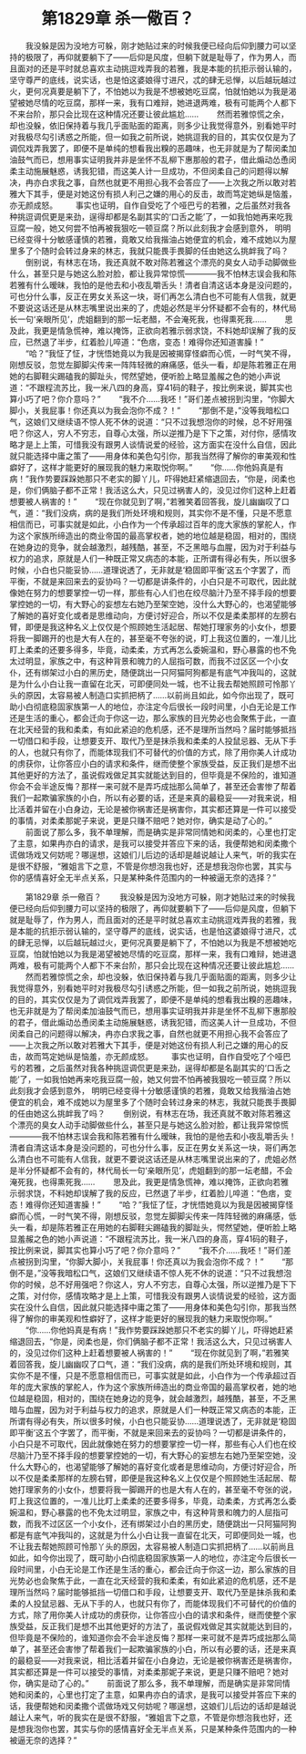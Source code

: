 # 　　第1829章 杀一儆百？
　　我没躲是因为没地方可躲，刚才她贴过来的时候我便已经向后仰到腰力可以坚持的极限了，再仰就要躺下了——后仰是风度，但躺下就是耻辱了，作为男人，而且面对的还是平时就总喜欢主动挑逗戏弄我的若雅，我是本能的抗拒示弱认输的，坚守尊严的底线，说实话，也是怕这婆娘得寸进尺，忒的肆无忌惮，以后越玩越过火，更何况真要是躺下了，不怕她以为我是不想被她吃豆腐，怕就怕她以为我是渴望被她尽情的吃豆腐，那样一来，我有口难辩，她进退两难，极有可能两个人都下不来台阶，那只会比现在这种情况还要让彼此尴尬……
　　然而若雅惊慌之余，却也没躲，依旧保持着与我几乎面贴面的距离，则多少让我觉得意外，别看她平时对我极尽勾引诱惑之所能，但一如我之前所说，她挑逗我的目的，其实仅仅是为了调侃戏弄我罢了，即便不是单纯的想看我出糗的恶趣味，也无非就是为了帮闵柔加油鼓气而已，想用事实证明我并非是坐怀不乱柳下惠那般的君子，借此煽动怂恿闵柔主动施展魅惑，诱我犯错，而这美人计一旦成功，不但闵柔自己的问题得以解决，冉亦白求我之事，自然也就更不用担心我不会答应了——上次我之所以敢对若雅大下其手，便是对她这份有损人利己之嫌的用心的反击，故而笃定她纵是恼羞，亦无颜成怒。
　　事实也证明，自作自受吃了个哑巴亏的若雅，之后虽然对我各种挑逗调侃更是来劲，逞得却都是名副其实的‘口舌之能’了，一如我怕她再来吃我豆腐一般，她又何尝不怕再被我狠吃一顿豆腐？所以此刻我才会感到意外， 明明已经变得十分敏感谨慎的若雅，竟敢又给我揩油占她便宜的机会，难不成她以为屋里多了个随时会转过身来的林志，我就只能畏手畏脚的任由她这么挑衅我了吗？
　　倒别说，有林志在场，我还真就不敢对陈若雅这个漂亮的臭女人动手动脚做些什么，甚至只是与她这么脸对脸，都让我异常惊慌————我不怕林志误会我和陈若雅有什么暧昧，我怕的是他去和小夜乱嚼舌头！清者自清这话本身是没问题的，可也分什么事，反正在男女关系这一块，哥们再怎么清白也不可能有人信我，就更不要说这话还是从林志嘴里说出来的了，虎姐必然是半分怀疑都不会有的，林代局长一句‘亲眼所见’，虎姐翻到的那一坛老醋，不会淹死我，也得熏死我……
　　思及此，我更是情急慌神，难以掩饰，正欲向若雅示弱求饶，不料她却误解了我的反应，已然退了半步，红着脸儿啐道：“色痞，变态！难得你还知道害臊！”
　　“哈？”我怔了怔，才恍悟她竟以为我是因被揭穿怪癖而心慌，一时气笑不得，刚想反驳，忽觉左脚脚尖传来一阵阵轻微的麻痛感，低头一看，却是陈若雅正在用她的右脚鞋尖踢磕我的脚趾头，愕然望她，便听脸上略显羞赧之色的她小声说道：“不跟程流苏比，我一米八四的身高，穿41码的鞋子，按比例来说，脚其实也算小巧了吧？你介意吗？”
　　“我不介……我呸！”哥们差点被拐到沟里，“你脚大脚小，关我屁事！你还真以为我会泡你不成？！”
　　“那倒不是，”没等我暗松口气，这娘们又继续语不惊人死不休的说道：“只不过我想泡你的时候，总不好用强吧？你这人，穷人不穷志，自尊心太强，所以逆推乃是下下之策，对付你，感情攻略才是上上策，可惜我没有跟男人谈情说爱的经验，这方面实在没什么自信，因此就只能选择中庸之策了——用身体和美色勾引你，那我当然得了解你的审美观和性癖好了，这样才能更好的展现我的魅力来取悦你啊。”
　　“你……你他妈真是有病！”我作势要踩跺她那只不老实的脚丫儿，吓得她赶紧缩退回去，“你是，闵柔也是，你们俩脑子都不正常！我活这么大，只见过祸害人的，没见过你们这种上赶着想要被人祸害的！”
　　“现在你就见到了啊，”若雅笑着回答我，旋儿幽幽叹了口气，道：“我们没病，病的是我们所处环境和规则，其实你不是不懂，只是不愿意相信而已，可事实就是如此，小白作为一个传承超过百年的庞大家族的掌舵人，作为这个家族所缔造出的商业帝国的最高掌权者，她的地位越是稳固，相对的，围绕在她身边的竞争，就会越激烈，越残酷，甚至，不乏黑暗与血腥，因为对于利益与权力的追求，原就是人们一种既正常又病态的本能，正所谓有得必有失，所以很多时候，小白也只能妥协……道理说透了，无非就是‘稳固即平衡’这五个字罢了，而平衡，不就是来回来去的妥协吗？一切都是讲条件的，小白只是不可取代，因此就像她在努力的想要掌控一切一样，那些有心人们也在绞尽脑汁乃至不择手段的想要掌控她的一切，有大野心的妄想左右她乃至架空她，没什么大野心的，也渴望能够了解她的喜好变化或者是思维动向，方便讨好迎合，所以不仅是柔柔那样的左膀右臂，即便是我这种名义上仅仅是个照顾她生活起居、帮她打理家务的小女仆，想要将我一脚踢开的也是大有人在的，甚至毫不夸张的说，盯上我这位置的，一准儿比盯上柔柔的还要多得多，毕竟，动柔柔，方式再怎么委婉温和，野心暴露的也不免太过明显，家族之中，有这种背景和魄力的人屈指可数，而我不过区区一个小女仆，还有绑架过小白的黑历史，随便跳出一只阿猫阿狗都是有底气冲我叫的，这就是为什么小白让我一直留在北天，可即便同处一城，也不让我去帮她照顾可怜那丫头的原因，太容易被人制造口实抓把柄了……以前尚且如此，如今你出现了，既可助小白彻底稳固家族第一人的地位，亦注定今后很长一段时间里，小白无论是工作还是生活的重心，都会迁向于你这一边，那么家族的目光势必也会聚焦于此，一直在北天经营的我和柔柔，有如此紧迫的危机感，还不是理所当然吗？届时能够抵挡一切借口和手段，让想要支开、取代乃至是抹杀我和柔柔的人投鼠忌器、无从下手的人，也就只有你了，而能体现我们不可替代的价值的方式，除了用你美人计成功的虏获你，让你答应小白的请求和条件，继而使整个家族受益，反正我们是想不出其他更好的方法了，虽说假戏做足其实就能达到目的，但毕竟是不保险的，谁知道你会不会半途反悔？那样一来可就不是弄巧成拙那么简单了，甚至还会害惨了帮着我们一起欺骗家族的小白，所以有必要的话，还是来真的最稳妥——对我来说，相比活着并留在小白身边，无论是被你祸害还是祸害你，其实都还算是一件可以接受的事情，对柔柔那妮子来说，更是只赚不赔吧？她对你，确实是动了心的。”
　　前面说了那么多，我不单理解，而是确实是非常同情她和闵柔的，心里也打定了主意，如果冉亦白的请求，是我可以接受并答应下来的话，我便帮她和闵柔撒个谎做场戏又何妨呢？哪逞想，这娘们儿后边的话却是越说越让人来气，听的我实在是很不舒服，“雅姐言下之意，不管是你想泡我也好，还是想我泡你也罢，其实与你的感情喜好全无半点关系，只是某种条件范围内的一种被逼无奈的选择？”

　　第1829章 杀一儆百？
　　我没躲是因为没地方可躲，刚才她贴过来的时候我便已经向后仰到腰力可以坚持的极限了，再仰就要躺下了——后仰是风度，但躺下就是耻辱了，作为男人，而且面对的还是平时就总喜欢主动挑逗戏弄我的若雅，我是本能的抗拒示弱认输的，坚守尊严的底线，说实话，也是怕这婆娘得寸进尺，忒的肆无忌惮，以后越玩越过火，更何况真要是躺下了，不怕她以为我是不想被她吃豆腐，怕就怕她以为我是渴望被她尽情的吃豆腐，那样一来，我有口难辩，她进退两难，极有可能两个人都下不来台阶，那只会比现在这种情况还要让彼此尴尬……
　　然而若雅惊慌之余，却也没躲，依旧保持着与我几乎面贴面的距离，则多少让我觉得意外，别看她平时对我极尽勾引诱惑之所能，但一如我之前所说，她挑逗我的目的，其实仅仅是为了调侃戏弄我罢了，即便不是单纯的想看我出糗的恶趣味，也无非就是为了帮闵柔加油鼓气而已，想用事实证明我并非是坐怀不乱柳下惠那般的君子，借此煽动怂恿闵柔主动施展魅惑，诱我犯错，而这美人计一旦成功，不但闵柔自己的问题得以解决，冉亦白求我之事，自然也就更不用担心我不会答应了——上次我之所以敢对若雅大下其手，便是对她这份有损人利己之嫌的用心的反击，故而笃定她纵是恼羞，亦无颜成怒。
　　事实也证明，自作自受吃了个哑巴亏的若雅，之后虽然对我各种挑逗调侃更是来劲，逞得却都是名副其实的‘口舌之能’了，一如我怕她再来吃我豆腐一般，她又何尝不怕再被我狠吃一顿豆腐？所以此刻我才会感到意外， 明明已经变得十分敏感谨慎的若雅，竟敢又给我揩油占她便宜的机会，难不成她以为屋里多了个随时会转过身来的林志，我就只能畏手畏脚的任由她这么挑衅我了吗？
　　倒别说，有林志在场，我还真就不敢对陈若雅这个漂亮的臭女人动手动脚做些什么，甚至只是与她这么脸对脸，都让我异常惊慌————我不怕林志误会我和陈若雅有什么暧昧，我怕的是他去和小夜乱嚼舌头！清者自清这话本身是没问题的，可也分什么事，反正在男女关系这一块，哥们再怎么清白也不可能有人信我，就更不要说这话还是从林志嘴里说出来的了，虎姐必然是半分怀疑都不会有的，林代局长一句‘亲眼所见’，虎姐翻到的那一坛老醋，不会淹死我，也得熏死我……
　　思及此，我更是情急慌神，难以掩饰，正欲向若雅示弱求饶，不料她却误解了我的反应，已然退了半步，红着脸儿啐道：“色痞，变态！难得你还知道害臊！”
　　“哈？”我怔了怔，才恍悟她竟以为我是因被揭穿怪癖而心慌，一时气笑不得，刚想反驳，忽觉左脚脚尖传来一阵阵轻微的麻痛感，低头一看，却是陈若雅正在用她的右脚鞋尖踢磕我的脚趾头，愕然望她，便听脸上略显羞赧之色的她小声说道：“不跟程流苏比，我一米八四的身高，穿41码的鞋子，按比例来说，脚其实也算小巧了吧？你介意吗？”
　　“我不介……我呸！”哥们差点被拐到沟里，“你脚大脚小，关我屁事！你还真以为我会泡你不成？！”
　　“那倒不是，”没等我暗松口气，这娘们又继续语不惊人死不休的说道：“只不过我想泡你的时候，总不好用强吧？你这人，穷人不穷志，自尊心太强，所以逆推乃是下下之策，对付你，感情攻略才是上上策，可惜我没有跟男人谈情说爱的经验，这方面实在没什么自信，因此就只能选择中庸之策了——用身体和美色勾引你，那我当然得了解你的审美观和性癖好了，这样才能更好的展现我的魅力来取悦你啊。”
　　“你……你他妈真是有病！”我作势要踩跺她那只不老实的脚丫儿，吓得她赶紧缩退回去，“你是，闵柔也是，你们俩脑子都不正常！我活这么大，只见过祸害人的，没见过你们这种上赶着想要被人祸害的！”
　　“现在你就见到了啊，”若雅笑着回答我，旋儿幽幽叹了口气，道：“我们没病，病的是我们所处环境和规则，其实你不是不懂，只是不愿意相信而已，可事实就是如此，小白作为一个传承超过百年的庞大家族的掌舵人，作为这个家族所缔造出的商业帝国的最高掌权者，她的地位越是稳固，相对的，围绕在她身边的竞争，就会越激烈，越残酷，甚至，不乏黑暗与血腥，因为对于利益与权力的追求，原就是人们一种既正常又病态的本能，正所谓有得必有失，所以很多时候，小白也只能妥协……道理说透了，无非就是‘稳固即平衡’这五个字罢了，而平衡，不就是来回来去的妥协吗？一切都是讲条件的，小白只是不可取代，因此就像她在努力的想要掌控一切一样，那些有心人们也在绞尽脑汁乃至不择手段的想要掌控她的一切，有大野心的妄想左右她乃至架空她，没什么大野心的，也渴望能够了解她的喜好变化或者是思维动向，方便讨好迎合，所以不仅是柔柔那样的左膀右臂，即便是我这种名义上仅仅是个照顾她生活起居、帮她打理家务的小女仆，想要将我一脚踢开的也是大有人在的，甚至毫不夸张的说，盯上我这位置的，一准儿比盯上柔柔的还要多得多，毕竟，动柔柔，方式再怎么委婉温和，野心暴露的也不免太过明显，家族之中，有这种背景和魄力的人屈指可数，而我不过区区一个小女仆，还有绑架过小白的黑历史，随便跳出一只阿猫阿狗都是有底气冲我叫的，这就是为什么小白让我一直留在北天，可即便同处一城，也不让我去帮她照顾可怜那丫头的原因，太容易被人制造口实抓把柄了……以前尚且如此，如今你出现了，既可助小白彻底稳固家族第一人的地位，亦注定今后很长一段时间里，小白无论是工作还是生活的重心，都会迁向于你这一边，那么家族的目光势必也会聚焦于此，一直在北天经营的我和柔柔，有如此紧迫的危机感，还不是理所当然吗？届时能够抵挡一切借口和手段，让想要支开、取代乃至是抹杀我和柔柔的人投鼠忌器、无从下手的人，也就只有你了，而能体现我们不可替代的价值的方式，除了用你美人计成功的虏获你，让你答应小白的请求和条件，继而使整个家族受益，反正我们是想不出其他更好的方法了，虽说假戏做足其实就能达到目的，但毕竟是不保险的，谁知道你会不会半途反悔？那样一来可就不是弄巧成拙那么简单了，甚至还会害惨了帮着我们一起欺骗家族的小白，所以有必要的话，还是来真的最稳妥——对我来说，相比活着并留在小白身边，无论是被你祸害还是祸害你，其实都还算是一件可以接受的事情，对柔柔那妮子来说，更是只赚不赔吧？她对你，确实是动了心的。”
　　前面说了那么多，我不单理解，而是确实是非常同情她和闵柔的，心里也打定了主意，如果冉亦白的请求，是我可以接受并答应下来的话，我便帮她和闵柔撒个谎做场戏又何妨呢？哪逞想，这娘们儿后边的话却是越说越让人来气，听的我实在是很不舒服，“雅姐言下之意，不管是你想泡我也好，还是想我泡你也罢，其实与你的感情喜好全无半点关系，只是某种条件范围内的一种被逼无奈的选择？”
